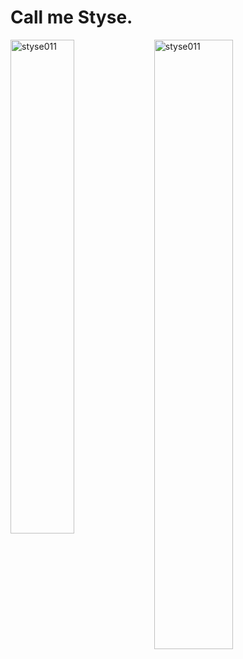 
# Call me Styse.
 
<!--   
[![Hits](https://hits.seeyoufarm.com/api/count/incr/badge.svg?url=https%3A%2F%2Fgithub.com%2Fstyse%2Fstyse&count_bg=%2379C83D&title_bg=%23555555&icon=&icon_color=%23E7E7E7&title=Profile+Views&edge_flat=false)](https://hits.seeyoufarm.com)
[![Gmail](https://img.shields.io/badge/-Gmail-c14438?style=flat&logo=Gmail&logoColor=white)](mailto:styse011@gmail.com)
[![Instagram](https://img.shields.io/badge/-Instagram-purple?logo=instagram&logoColor=white&link=https://instagram.com/sty_.011/)](https://www.instagram.com/sty_.011)
[![Telegram](https://img.shields.io/badge/-Telegram-informational?logo=telegram&logoColor=white&link=https://t.me/Shtlyse)](https://t.me/Shtlyse)
[![Github](https://img.shields.io/github/followers/styse?label=Follow&style=social)](https://github.com/styse)
 -->
  
  
<div>
  <img width="45%" align="left" src="https://github-readme-stats.vercel.app/api/top-langs?username=styse&show_icons=true&locale=en&layout=compact" alt="styse011" />
  <img width="50%"  src="https://github-readme-streak-stats.herokuapp.com/?user=styse&" alt="styse011" />
</div>
